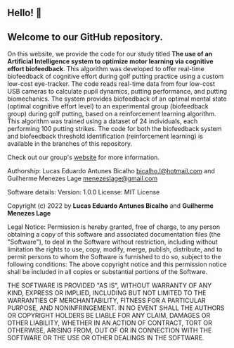 ## Hello! 👋 
## Welcome to our GitHub repository.

On this website, we provide the code for our study titled **The use of an Artificial Intelligence system to optimize motor learning via cognitive effort biofeedback**. This algorithm was developed to offer real-time biofeedback of cognitive effort during golf putting practice using a custom low-cost eye-tracker. The code reads real-time data from four low-cost USB cameras to calculate pupil dynamics, putting performance, and putting biomechanics. The system provides biofeedback of an optimal mental state (optimal cognitive effort level) to an experimental group (biofeedback group) during golf putting, based on a reinforcement learning algorithm. This algorithm was trained using a dataset of 24 individuals, each performing 100 putting strikes. The code for both the biofeedback system and biofeedback threshold identification (reinforcement learning) is available in the branches of this repository.

Check out our group's [website](http://www.nneurom.com/) for more information.

Authorship:
Lucas Eduardo Antunes Bicalho [bicalho.l@hotmail.com](mailto:bicalho.l@hotmail.com) and Guilherme Menezes Lage [menezeslage@gmail.com](mailto:menezeslage@gmail.com)

Software details:
Version: 1.0.0
License: MIT License

Copyright (c) 2022 by **Lucas Eduardo Antunes Bicalho** and **Guilherme Menezes Lage**

Legal Notice:
Permission is hereby granted, free of charge, to any person obtaining a copy  of this software and associated documentation files (the "Software"), to deal  in the Software without restriction, including without limitation the rights  to use, copy, modify, merge, publish, distribute, and to permit persons to whom the Software is furnished to do so, subject to the following conditions: The above copyright notice and this permission notice shall be included in all copies or substantial portions of the Software.

THE SOFTWARE IS PROVIDED "AS IS", WITHOUT WARRANTY OF ANY KIND, EXPRESS OR IMPLIED, INCLUDING BUT NOT LIMITED TO THE WARRANTIES OF MERCHANTABILITY, FITNESS FOR A PARTICULAR PURPOSE, AND NONINFRINGEMENT. IN NO EVENT SHALL THE AUTHORS OR COPYRIGHT HOLDERS BE LIABLE FOR ANY CLAIM, DAMAGES OR OTHER LIABILITY, WHETHER IN AN ACTION OF CONTRACT, TORT OR OTHERWISE, ARISING FROM, OUT OF OR IN CONNECTION WITH THE SOFTWARE OR THE USE OR OTHER DEALINGS IN THE SOFTWARE.
